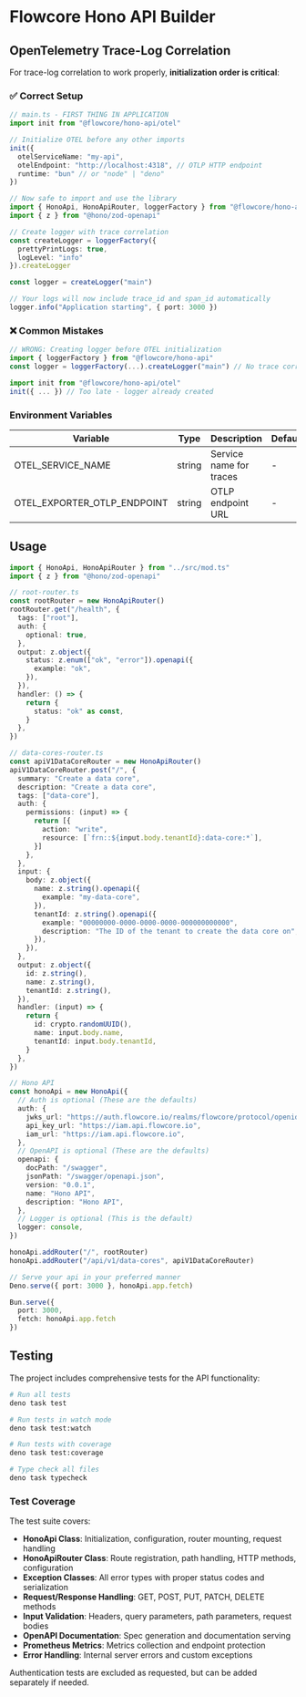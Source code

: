 # Flowcore Hono API Builder

## OpenTelemetry Trace-Log Correlation

For trace-log correlation to work properly, **initialization order is critical**:

### ✅ Correct Setup

```ts
// main.ts - FIRST THING IN APPLICATION
import init from "@flowcore/hono-api/otel"

// Initialize OTEL before any other imports
init({
  otelServiceName: "my-api",
  otelEndpoint: "http://localhost:4318", // OTLP HTTP endpoint
  runtime: "bun" // or "node" | "deno"
})

// Now safe to import and use the library
import { HonoApi, HonoApiRouter, loggerFactory } from "@flowcore/hono-api"
import { z } from "@hono/zod-openapi"

// Create logger with trace correlation
const createLogger = loggerFactory({
  prettyPrintLogs: true,
  logLevel: "info"
}).createLogger

const logger = createLogger("main")

// Your logs will now include trace_id and span_id automatically
logger.info("Application starting", { port: 3000 })
```

### ❌ Common Mistakes

```ts
// WRONG: Creating logger before OTEL initialization
import { loggerFactory } from "@flowcore/hono-api"
const logger = loggerFactory(...).createLogger("main") // No trace correlation!

import init from "@flowcore/hono-api/otel"
init({ ... }) // Too late - logger already created
```

### Environment Variables

| Variable | Type | Description | Default | Required |
|----------|------|-------------|----------|----------|
| OTEL_SERVICE_NAME | string | Service name for traces | - | ✓ |
| OTEL_EXPORTER_OTLP_ENDPOINT | string | OTLP endpoint URL | - | ✓ |

## Usage

```ts
import { HonoApi, HonoApiRouter } from "../src/mod.ts"
import { z } from "@hono/zod-openapi"

// root-router.ts
const rootRouter = new HonoApiRouter()
rootRouter.get("/health", {
  tags: ["root"],
  auth: {
    optional: true,
  },
  output: z.object({
    status: z.enum(["ok", "error"]).openapi({
      example: "ok",
    }),
  }),
  handler: () => {
    return {
      status: "ok" as const,
    }
  },
})

// data-cores-router.ts
const apiV1DataCoreRouter = new HonoApiRouter()
apiV1DataCoreRouter.post("/", {
  summary: "Create a data core",
  description: "Create a data core",
  tags: ["data-core"],
  auth: {
    permissions: (input) => {
      return [{
        action: "write",
        resource: [`frn::${input.body.tenantId}:data-core:*`],
      }]
    },
  },
  input: {
    body: z.object({
      name: z.string().openapi({
        example: "my-data-core",
      }),
      tenantId: z.string().openapi({
        example: "00000000-0000-0000-0000-000000000000",
        description: "The ID of the tenant to create the data core on",
      }),
    }),
  },
  output: z.object({
    id: z.string(),
    name: z.string(),
    tenantId: z.string(),
  }),
  handler: (input) => {
    return {
      id: crypto.randomUUID(),
      name: input.body.name,
      tenantId: input.body.tenantId,
    }
  },
})

// Hono API
const honoApi = new HonoApi({
  // Auth is optional (These are the defaults)
  auth: {
    jwks_url: "https://auth.flowcore.io/realms/flowcore/protocol/openid-connect/certs",
    api_key_url: "https://iam.api.flowcore.io",
    iam_url: "https://iam.api.flowcore.io",
  },
  // OpenAPI is optional (These are the defaults)
  openapi: {
    docPath: "/swagger",
    jsonPath: "/swagger/openapi.json",
    version: "0.0.1",
    name: "Hono API",
    description: "Hono API",
  },
  // Logger is optional (This is the default)
  logger: console,
})

honoApi.addRouter("/", rootRouter)
honoApi.addRouter("/api/v1/data-cores", apiV1DataCoreRouter)

// Serve your api in your preferred manner
Deno.serve({ port: 3000 }, honoApi.app.fetch)

Bun.serve({
  port: 3000,
  fetch: honoApi.app.fetch
})
```

## Testing

The project includes comprehensive tests for the API functionality:

```bash
# Run all tests
deno task test

# Run tests in watch mode
deno task test:watch

# Run tests with coverage
deno task test:coverage

# Type check all files
deno task typecheck
```

### Test Coverage

The test suite covers:

- **HonoApi Class**: Initialization, configuration, router mounting, request handling
- **HonoApiRouter Class**: Route registration, path handling, HTTP methods, configuration
- **Exception Classes**: All error types with proper status codes and serialization
- **Request/Response Handling**: GET, POST, PUT, PATCH, DELETE methods
- **Input Validation**: Headers, query parameters, path parameters, request bodies
- **OpenAPI Documentation**: Spec generation and documentation serving
- **Prometheus Metrics**: Metrics collection and endpoint protection
- **Error Handling**: Internal server errors and custom exceptions

Authentication tests are excluded as requested, but can be added separately if needed.